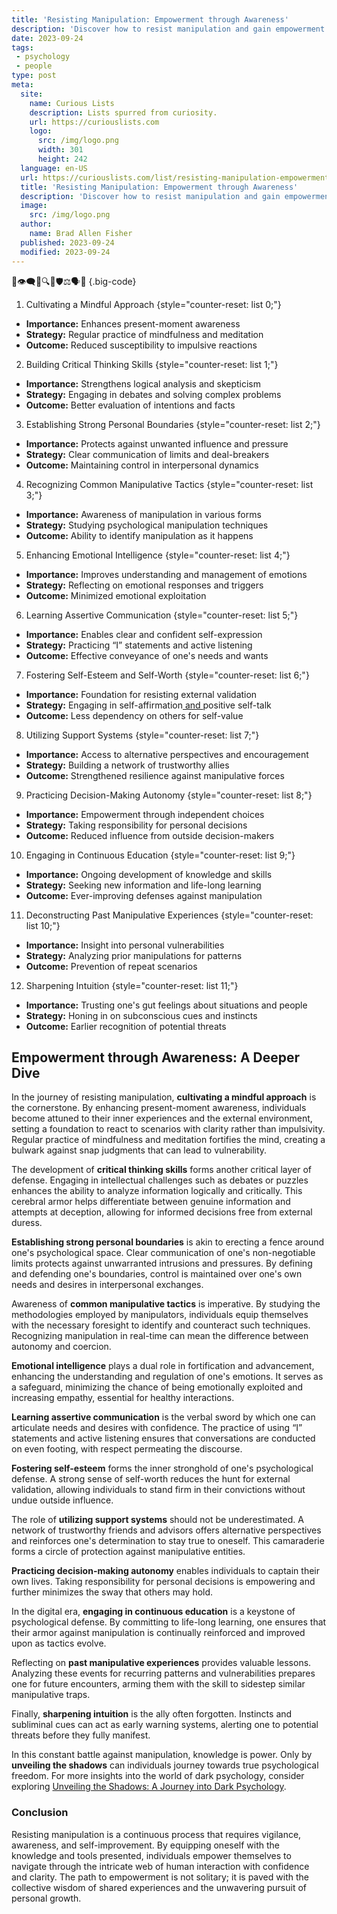 ```yaml
---
title: 'Resisting Manipulation: Empowerment through Awareness'
description: 'Discover how to resist manipulation and gain empowerment by increasing your awareness. Explore strategies to protect yourself from manipulation.'
date: 2023-09-24
tags:
 - psychology
 - people
type: post
meta:
  site:
    name: Curious Lists
    description: Lists spurred from curiosity.
    url: https://curiouslists.com
    logo:
      src: /img/logo.png
      width: 301
      height: 242
  language: en-US
  url: https://curiouslists.com/list/resisting-manipulation-empowerment-through-awareness
  title: 'Resisting Manipulation: Empowerment through Awareness'
  description: 'Discover how to resist manipulation and gain empowerment by increasing your awareness. Explore strategies to protect yourself from manipulation.'
  image:
    src: /img/logo.png
  author:
    name: Brad Allen Fisher
  published: 2023-09-24
  modified: 2023-09-24
---
```



🧠👁️‍🗨️✊🔍💡🛡️⚖️🗣️🚫 {.big-code}

1. Cultivating a Mindful Approach {style="counter-reset: list 0;"}
  - **Importance:** Enhances present-moment awareness
  - **Strategy:** Regular practice of mindfulness and meditation
  - **Outcome:** Reduced susceptibility to impulsive reactions

2. Building Critical Thinking Skills {style="counter-reset: list 1;"}
  - **Importance:** Strengthens logical analysis and skepticism
  - **Strategy:** Engaging in debates and solving complex problems
  - **Outcome:** Better evaluation of intentions and facts

3. Establishing Strong Personal Boundaries {style="counter-reset: list 2;"}
  - **Importance:** Protects against unwanted influence and pressure
  - **Strategy:** Clear communication of limits and deal-breakers
  - **Outcome:** Maintaining control in interpersonal dynamics

4. Recognizing Common Manipulative Tactics {style="counter-reset: list 3;"}
  - **Importance:** Awareness of manipulation in various forms
  - **Strategy:** Studying psychological manipulation techniques
  - **Outcome:** Ability to identify manipulation as it happens

5. Enhancing Emotional Intelligence {style="counter-reset: list 4;"}
  - **Importance:** Improves understanding and management of emotions
  - **Strategy:** Reflecting on emotional responses and triggers
  - **Outcome:** Minimized emotional exploitation

6. Learning Assertive Communication {style="counter-reset: list 5;"}
  - **Importance:** Enables clear and confident self-expression
  - **Strategy:** Practicing “I” statements and active listening
  - **Outcome:** Effective conveyance of one's needs and wants

7. Fostering Self-Esteem and Self-Worth {style="counter-reset: list 6;"}
  - **Importance:** Foundation for resisting external validation
  - **Strategy:** Engaging in self-affirmation[  and  ](https://curiouslists.com/list/the-dark-side-of-persuasion-recognizing-coercive-strategies)positive self-talk
  - **Outcome:** Less dependency on others for self-value

8. Utilizing Support Systems {style="counter-reset: list 7;"}
  - **Importance:** Access to alternative perspectives and encouragement
  - **Strategy:** Building a network of trustworthy allies
  - **Outcome:** Strengthened resilience against manipulative forces

9. Practicing Decision-Making Autonomy {style="counter-reset: list 8;"}
  - **Importance:** Empowerment through independent choices
  - **Strategy:** Taking responsibility for personal decisions
  - **Outcome:** Reduced influence from outside decision-makers

10. Engaging in Continuous Education {style="counter-reset: list 9;"}
  - **Importance:** Ongoing development of knowledge and skills
  - **Strategy:** Seeking new information and life-long learning
  - **Outcome:** Ever-improving defenses against manipulation

11. Deconstructing Past Manipulative Experiences {style="counter-reset: list 10;"}
  - **Importance:** Insight into personal vulnerabilities
  - **Strategy:** Analyzing prior manipulations for patterns
  - **Outcome:** Prevention of repeat scenarios

12. Sharpening Intuition {style="counter-reset: list 11;"}
  - **Importance:** Trusting one's gut feelings about situations and people
  - **Strategy:** Honing in on subconscious cues and instincts
  - **Outcome:** Earlier recognition of potential threats


## Empowerment through Awareness: A Deeper Dive

In the journey of resisting manipulation, **cultivating a mindful approach** is the cornerstone. By enhancing present-moment awareness, individuals become attuned to their inner experiences and the external environment, setting a foundation to react to scenarios with clarity rather than impulsivity. Regular practice of mindfulness and meditation fortifies the mind, creating a bulwark against snap judgments that can lead to vulnerability.

The development of **critical thinking skills** forms another critical layer of defense. Engaging in intellectual challenges such as debates or puzzles enhances the ability to analyze information logically and critically. This cerebral armor helps differentiate between genuine information and attempts at deception, allowing for informed decisions free from external duress.

**Establishing strong personal boundaries** is akin to erecting a fence around one's psychological space. Clear communication of one's non-negotiable limits protects against unwarranted intrusions and pressures. By defining and defending one's boundaries, control is maintained over one's own needs and desires in interpersonal exchanges.

Awareness of **common manipulative tactics** is imperative. By studying the methodologies employed by manipulators, individuals equip themselves with the necessary foresight to identify and counteract such techniques. Recognizing manipulation in real-time can mean the difference between autonomy and coercion.

**Emotional intelligence** plays a dual role in fortification and advancement, enhancing the understanding and regulation of one's emotions. It serves as a safeguard, minimizing the chance of being emotionally exploited and increasing empathy, essential for healthy interactions.

**Learning assertive communication** is the verbal sword by which one can articulate needs and desires with confidence. The practice of using “I” statements and active listening ensures that conversations are conducted on even footing, with respect permeating the discourse.

**Fostering self-esteem** forms the inner stronghold of one's psychological defense. A strong sense of self-worth reduces the hunt for external validation, allowing individuals to stand firm in their convictions without undue outside influence.

The role of **utilizing support systems** should not be underestimated. A network of trustworthy friends and advisors offers alternative perspectives and reinforces one's determination to stay true to oneself. This camaraderie forms a circle of protection against manipulative entities.

**Practicing decision-making autonomy** enables individuals to captain their own lives. Taking responsibility for personal decisions is empowering and further minimizes the sway that others may hold.

In the digital era, **engaging in continuous education** is a keystone of psychological defense. By committing to life-long learning, one ensures that their armor against manipulation is continually reinforced and improved upon as tactics evolve.

Reflecting on **past manipulative experiences** provides valuable lessons. Analyzing these events for recurring patterns and vulnerabilities prepares one for future encounters, arming them with the skill to sidestep similar manipulative traps.

Finally, **sharpening intuition** is the ally often forgotten. Instincts and subliminal cues can act as early warning systems, alerting one to potential threats before they fully manifest.

In this constant battle against manipulation, knowledge is power. Only by **unveiling the shadows** can individuals journey towards true psychological freedom. For more insights into the world of dark psychology, consider exploring [Unveiling the Shadows: A Journey into Dark Psychology](https://curiouslists.com/list/unveiling-the-shadows-a-journey-into-dark-psychology).

### Conclusion

Resisting manipulation is a continuous process that requires vigilance, awareness, and self-improvement. By equipping oneself with the knowledge and tools presented, individuals empower themselves to navigate through the intricate web of human interaction with confidence and clarity. The path to empowerment is not solitary; it is paved with the collective wisdom of shared experiences and the unwavering pursuit of personal growth.